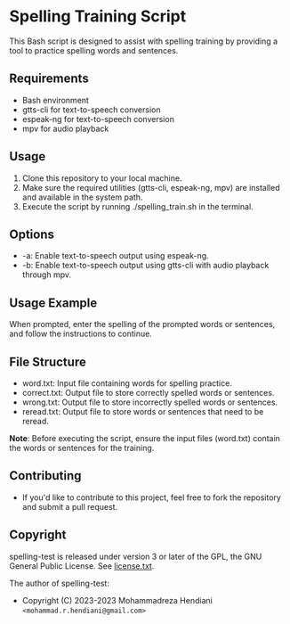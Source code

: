 # Spelling Training Script

This Bash script is designed to assist with spelling training by providing a tool to practice spelling words and sentences.

## Requirements
- Bash environment
- gtts-cli for text-to-speech conversion
- espeak-ng for text-to-speech conversion
- mpv for audio playback

## Usage
1. Clone this repository to your local machine.
2. Make sure the required utilities (gtts-cli, espeak-ng, mpv) are installed and available in the system path.
3. Execute the script by running ./spelling_train.sh in the terminal.

## Options
- -a: Enable text-to-speech output using espeak-ng.
- -b: Enable text-to-speech output using gtts-cli with audio playback through mpv.

## Usage Example
When prompted, enter the spelling of the prompted words or sentences, and follow the instructions to continue.

## File Structure
- word.txt: Input file containing words for spelling practice.
- correct.txt: Output file to store correctly spelled words or sentences.
- wrong.txt: Output file to store incorrectly spelled words or sentences.
- reread.txt: Output file to store words or sentences that need to be reread.

**Note**: Before executing the script, ensure the input files (word.txt) contain the words or sentences for the training.

## Contributing
- If you'd like to contribute to this project, feel free to fork the repository and submit a pull request.

## Copyright
spelling-test is released under version 3 or later of the GPL, the GNU General Public License.
See [license.txt](license.txt).

The author of spelling-test:

- Copyright (C) 2023-2023 Mohammadreza Hendiani `<mohammad.r.hendiani@gmail.com>`
